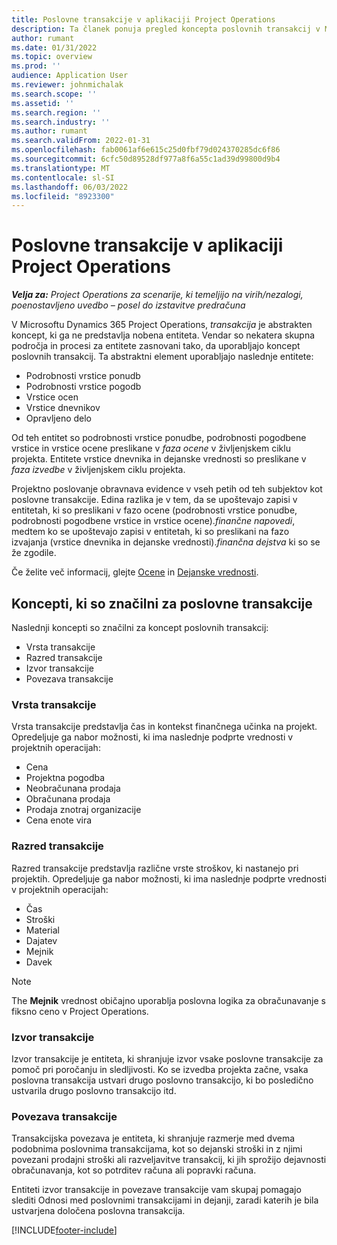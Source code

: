 ```yaml
---
title: Poslovne transakcije v aplikaciji Project Operations
description: Ta članek ponuja pregled koncepta poslovnih transakcij v Microsoftu Dynamics 365 Project Operations.
author: rumant
ms.date: 01/31/2022
ms.topic: overview
ms.prod: ''
audience: Application User
ms.reviewer: johnmichalak
ms.search.scope: ''
ms.assetid: ''
ms.search.region: ''
ms.search.industry: ''
ms.author: rumant
ms.search.validFrom: 2022-01-31
ms.openlocfilehash: fab0061af6e615c25d0fbf79d024370285dc6f86
ms.sourcegitcommit: 6cfc50d89528df977a8f6a55c1ad39d99800d9b4
ms.translationtype: MT
ms.contentlocale: sl-SI
ms.lasthandoff: 06/03/2022
ms.locfileid: "8923300"
---
```

# <a name="business-transactions-in-project-operations"></a>Poslovne transakcije v aplikaciji Project Operations

_**Velja za:** Project Operations za scenarije, ki temeljijo na virih/nezalogi, poenostavljeno uvedbo – posel do izstavitve predračuna_

V Microsoftu Dynamics 365 Project Operations, *transakcija* je abstrakten koncept, ki ga ne predstavlja nobena entiteta. Vendar so nekatera skupna področja in procesi za entitete zasnovani tako, da uporabljajo koncept poslovnih transakcij. Ta abstraktni element uporabljajo naslednje entitete:

- Podrobnosti vrstice ponudb
- Podrobnosti vrstice pogodb
- Vrstice ocen
- Vrstice dnevnikov
- Opravljeno delo

Od teh entitet so podrobnosti vrstice ponudbe, podrobnosti pogodbene vrstice in vrstice ocene preslikane v *faza ocene* v življenjskem ciklu projekta. Entitete vrstice dnevnika in dejanske vrednosti so preslikane v *faza izvedbe* v življenjskem ciklu projekta.

Projektno poslovanje obravnava evidence v vseh petih od teh subjektov kot poslovne transakcije. Edina razlika je v tem, da se upoštevajo zapisi v entitetah, ki so preslikani v fazo ocene (podrobnosti vrstice ponudbe, podrobnosti pogodbene vrstice in vrstice ocene).*finančne napovedi*, medtem ko se upoštevajo zapisi v entitetah, ki so preslikani na fazo izvajanja (vrstice dnevnika in dejanske vrednosti).*finančna dejstva* ki so se že zgodile.

Če želite več informacij, glejte [Ocene](../project-management/estimating-projects-overview.md) in [Dejanske vrednosti](actuals-overview.md).

## <a name="concepts-that-are-unique-to-business-transactions"></a>Koncepti, ki so značilni za poslovne transakcije

Naslednji koncepti so značilni za koncept poslovnih transakcij:

- Vrsta transakcije
- Razred transakcije
- Izvor transakcije
- Povezava transakcije

### <a name="transaction-type"></a>Vrsta transakcije

Vrsta transakcije predstavlja čas in kontekst finančnega učinka na projekt. Opredeljuje ga nabor možnosti, ki ima naslednje podprte vrednosti v projektnih operacijah:

- Cena
- Projektna pogodba
- Neobračunana prodaja
- Obračunana prodaja
- Prodaja znotraj organizacije
- Cena enote vira

### <a name="transaction-class"></a>Razred transakcije

Razred transakcije predstavlja različne vrste stroškov, ki nastanejo pri projektih. Opredeljuje ga nabor možnosti, ki ima naslednje podprte vrednosti v projektnih operacijah:

- Čas
- Stroški
- Material
- Dajatev
- Mejnik
- Davek

> [!NOTE]
> The **Mejnik** vrednost običajno uporablja poslovna logika za obračunavanje s fiksno ceno v Project Operations.

### <a name="transaction-origin"></a>Izvor transakcije

Izvor transakcije je entiteta, ki shranjuje izvor vsake poslovne transakcije za pomoč pri poročanju in sledljivosti. Ko se izvedba projekta začne, vsaka poslovna transakcija ustvari drugo poslovno transakcijo, ki bo posledično ustvarila drugo poslovno transakcijo itd.

### <a name="transaction-connection"></a>Povezava transakcije

Transakcijska povezava je entiteta, ki shranjuje razmerje med dvema podobnima poslovnima transakcijama, kot so dejanski stroški in z njimi povezani prodajni stroški ali razveljavitve transakcij, ki jih sprožijo dejavnosti obračunavanja, kot so potrditev računa ali popravki računa.

Entiteti izvor transakcije in povezave transakcije vam skupaj pomagajo slediti Odnosi med poslovnimi transakcijami in dejanji, zaradi katerih je bila ustvarjena določena poslovna transakcija.

[!INCLUDE[footer-include](../includes/footer-banner.md)]
